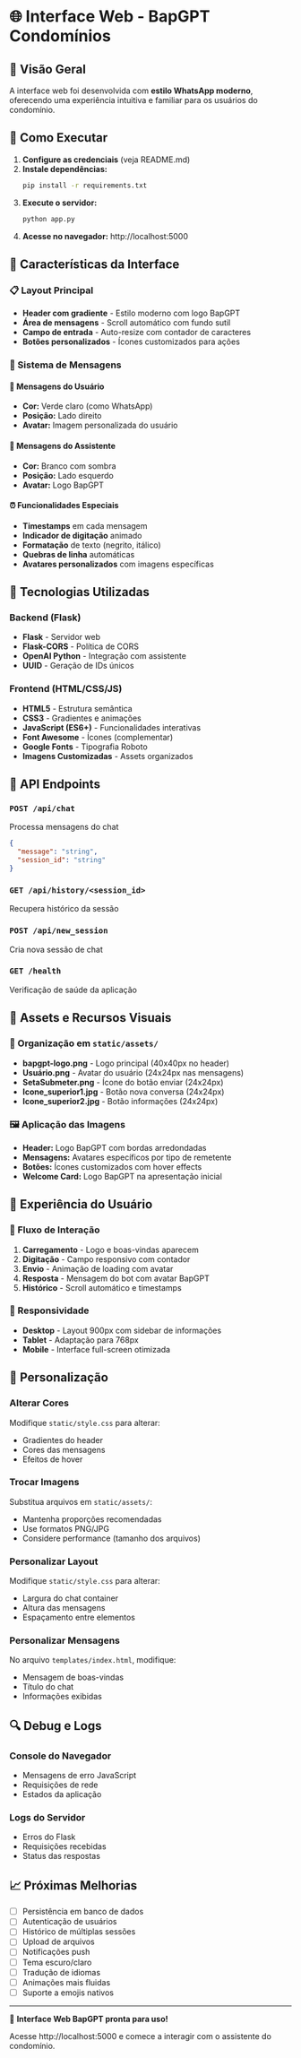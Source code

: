 # 🌐 Interface Web - BapGPT Condomínios

## 📱 Visão Geral

A interface web foi desenvolvida com **estilo WhatsApp moderno**, oferecendo uma experiência intuitiva e familiar para os usuários do condomínio.

## 🚀 Como Executar

1. **Configure as credenciais** (veja README.md)
2. **Instale dependências:**
   ```bash
   pip install -r requirements.txt
   ```
3. **Execute o servidor:**
   ```bash
   python app.py
   ```
4. **Acesse no navegador:** http://localhost:5000

## 🎨 Características da Interface

### 📋 Layout Principal
- **Header com gradiente** - Estilo moderno com logo BapGPT
- **Área de mensagens** - Scroll automático com fundo sutil
- **Campo de entrada** - Auto-resize com contador de caracteres
- **Botões personalizados** - Ícones customizados para ações

### 💬 Sistema de Mensagens

#### 👤 Mensagens do Usuário
- **Cor:** Verde claro (como WhatsApp)
- **Posição:** Lado direito
- **Avatar:** Imagem personalizada do usuário

#### 🤖 Mensagens do Assistente
- **Cor:** Branco com sombra
- **Posição:** Lado esquerdo  
- **Avatar:** Logo BapGPT

#### ⏰ Funcionalidades Especiais
- **Timestamps** em cada mensagem
- **Indicador de digitação** animado
- **Formatação** de texto (negrito, itálico)
- **Quebras de linha** automáticas
- **Avatares personalizados** com imagens específicas

## 🔧 Tecnologias Utilizadas

### Backend (Flask)
- **Flask** - Servidor web
- **Flask-CORS** - Política de CORS
- **OpenAI Python** - Integração com assistente
- **UUID** - Geração de IDs únicos

### Frontend (HTML/CSS/JS)
- **HTML5** - Estrutura semântica
- **CSS3** - Gradientes e animações
- **JavaScript (ES6+)** - Funcionalidades interativas
- **Font Awesome** - Ícones (complementar)
- **Google Fonts** - Tipografia Roboto
- **Imagens Customizadas** - Assets organizados

## 📡 API Endpoints

### `POST /api/chat`
Processa mensagens do chat
```json
{
  "message": "string",
  "session_id": "string"
}
```

### `GET /api/history/<session_id>`
Recupera histórico da sessão

### `POST /api/new_session`
Cria nova sessão de chat

### `GET /health`
Verificação de saúde da aplicação

## 🎨 Assets e Recursos Visuais

### 📁 Organização em `static/assets/`
- **bapgpt-logo.png** - Logo principal (40x40px no header)
- **Usuário.png** - Avatar do usuário (24x24px nas mensagens)
- **SetaSubmeter.png** - Ícone do botão enviar (24x24px)
- **Icone_superior1.jpg** - Botão nova conversa (24x24px)
- **Icone_superior2.jpg** - Botão informações (24x24px)

### 🖼️ Aplicação das Imagens
- **Header:** Logo BapGPT com bordas arredondadas
- **Mensagens:** Avatares específicos por tipo de remetente
- **Botões:** Ícones customizados com hover effects
- **Welcome Card:** Logo BapGPT na apresentação inicial

## 🎯 Experiência do Usuário

### 🔄 Fluxo de Interação
1. **Carregamento** - Logo e boas-vindas aparecem
2. **Digitação** - Campo responsivo com contador
3. **Envio** - Animação de loading com avatar
4. **Resposta** - Mensagem do bot com avatar BapGPT
5. **Histórico** - Scroll automático e timestamps

### 📱 Responsividade
- **Desktop** - Layout 900px com sidebar de informações
- **Tablet** - Adaptação para 768px
- **Mobile** - Interface full-screen otimizada

## 🔧 Personalização

### Alterar Cores
Modifique `static/style.css` para alterar:
- Gradientes do header
- Cores das mensagens
- Efeitos de hover

### Trocar Imagens
Substitua arquivos em `static/assets/`:
- Mantenha proporções recomendadas
- Use formatos PNG/JPG
- Considere performance (tamanho dos arquivos)

### Personalizar Layout
Modifique `static/style.css` para alterar:
- Largura do chat container
- Altura das mensagens
- Espaçamento entre elementos

### Personalizar Mensagens
No arquivo `templates/index.html`, modifique:
- Mensagem de boas-vindas
- Título do chat
- Informações exibidas

## 🔍 Debug e Logs

### Console do Navegador
- Mensagens de erro JavaScript
- Requisições de rede
- Estados da aplicação

### Logs do Servidor
- Erros do Flask
- Requisições recebidas
- Status das respostas

## 📈 Próximas Melhorias

- [ ] Persistência em banco de dados
- [ ] Autenticação de usuários
- [ ] Histórico de múltiplas sessões
- [ ] Upload de arquivos
- [ ] Notificações push
- [ ] Tema escuro/claro
- [ ] Tradução de idiomas
- [ ] Animações mais fluidas
- [ ] Suporte a emojis nativos

---

🎉 **Interface Web BapGPT pronta para uso!** 

Acesse http://localhost:5000 e comece a interagir com o assistente do condomínio. 